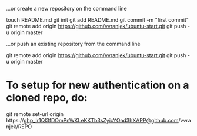 …or create a new repository on the command line

touch README.md
git init
git add README.md
git commit -m "first commit"
git remote add origin https://github.com/vvranjek/ubuntu-start.git
git push -u origin master

…or push an existing repository from the command line

git remote add origin https://github.com/vvranjek/ubuntu-start.git
git push -u origin master


# To setup for new authentication on a cloned repo, do:
git remote set-url origin https://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@github.com/vvranjek/REPO



